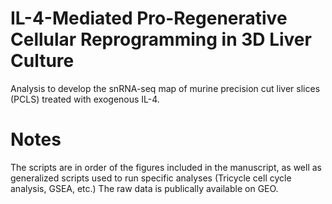 # IL-4-Mediated Pro-Regenerative Cellular Reprogramming in 3D Liver Culture

Analysis to develop the snRNA-seq map of murine precision cut liver slices (PCLS) treated with exogenous IL-4.

# Notes

The scripts are in order of the figures included in the manuscript, as well as generalized scripts used to run specific analyses (Tricycle cell cycle analysis, GSEA, etc.) The raw data is publically available on GEO.
